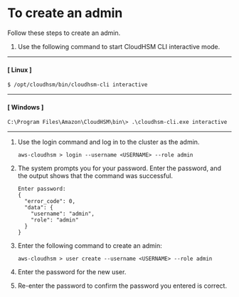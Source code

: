# To create an admin<a name="create-admin-cloudhsm-cli"></a>

Follow these steps to create an admin\.

1. Use the following command to start CloudHSM CLI interactive mode\.

------
#### [ Linux ]

   ```
   $ /opt/cloudhsm/bin/cloudhsm-cli interactive
   ```

------
#### [ Windows ]

   ```
   C:\Program Files\Amazon\CloudHSM\bin\> .\cloudhsm-cli.exe interactive
   ```

------

1. Use the login command and log in to the cluster as the admin\.

   ```
   aws-cloudhsm > login --username <USERNAME> --role admin
   ```

1. The system prompts you for your password\. Enter the password, and the output shows that the command was successful\.

   ```
   Enter password:
   {
     "error_code": 0,
     "data": {
       "username": "admin",
       "role": "admin"
     }
   }
   ```

1. Enter the following command to create an admin:

   ```
   aws-cloudhsm > user create --username <USERNAME> --role admin
   ```

1. Enter the password for the new user\.

1. Re\-enter the password to confirm the password you entered is correct\.
